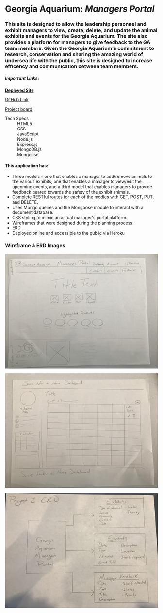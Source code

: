 # Georgia Aquarium: _Managers Portal_

### This site is designed to allow the leadership personnel and exhibit managers to view, create, delete, and update the animal exhibits and events for the Georgia Aquarium. The site also provides a platform for managers to give feedback to the GA team members. Given the Georgia Aquarium's commitment to research, conservation and sharing the amazing world of undersea life with the public, this site is designed to increase efficency and communication between team members. 

##### Important Links:
[**Deployed Site**](www.google.com)

[GitHub Link](https://github.com/brittmagee/SEI23-Project2)

[Project board](https://github.com/brittmagee/SEI23-Project2/projects/1)

<dl>
  <dt>Tech Specs</dt>
    <dd>HTML5</dd>
    <dd>CSS</dd>
    <dd>JavaScript</dd>
    <dd>Node.js</dd>
    <dd>Express.js</dd>
    <dd>MongoDB.js</dd>
    <dd>Mongoose</dd>
</dl>

#### This application has: 

* Three models – one that enables a manager to add/remove animals to the various exhibits, one that enables a manager to view/edit the upcoming events, and a third model that enables managers to provide feedback geared towards the safety of the exhibit animals.
* Complete RESTful routes for each of the modles with GET, POST, PUT, and DELETE.
* Uses Mongo queries and the Mongoose module to interact with a document database.
* CSS styling to mimic an actual manager's portal platform.
* Wireframes that were designed during the planning process.
* ERD
* Deployed online and accessible to the public via Heroku

### Wireframe & ERD Images
![wireframe 1](./public/wireframe1 "Wireframe 1")

![wireframe 2](./public/wireframe2 "Wireframe 2")

![ERD](./public/erd.jpeg "ERD")
